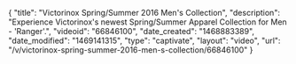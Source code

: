 {
    "title": "Victorinox Spring\/Summer 2016 Men's Collection",
    "description": "Experience Victorinox's newest Spring\/Summer Apparel Collection for Men - 'Ranger'.",
    "videoid": "66846100",
    "date_created": "1468883389",
    "date_modified": "1469141315",
    "type": "captivate",
    "layout": "video",
    "url": "\/v\/victorinox-spring-summer-2016-men-s-collection\/66846100"
}